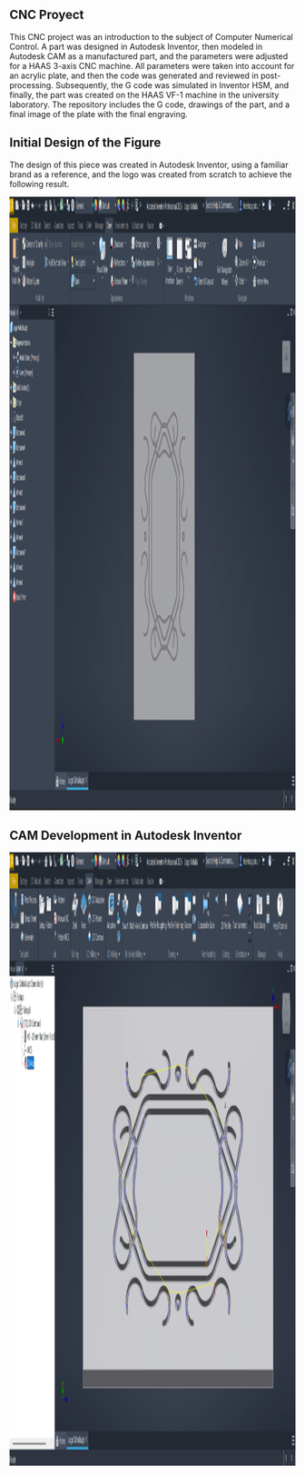 ## CNC Proyect

This CNC project was an introduction to the subject of Computer Numerical Control. A part was designed in Autodesk Inventor, then modeled in Autodesk CAM as a manufactured part, and the parameters were adjusted for a HAAS 3-axis CNC machine. All parameters were taken into account for an acrylic plate, and then the code was generated and reviewed in post-processing. 
Subsequently, the G code was simulated in Inventor HSM, and finally, the part was created on the HAAS VF-1 machine in the university laboratory.
The repository includes the G code, drawings of the part, and a final image of the plate with the final engraving.

## Initial Design of the Figure
The design of this piece was created in Autodesk Inventor, using a familiar brand as a reference, and the logo was created from scratch to achieve the following result.

<img width="1920" height="1080" alt="A" src="assets/figure_ss.png" />

## CAM Development in Autodesk Inventor
<img width="1920" height="1080" alt="A" src="assets/cam_ss.png" />